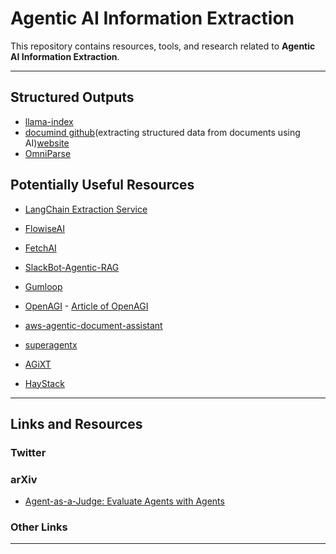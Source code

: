 # Agentic AI Information Extraction

This repository contains resources, tools, and research related to **Agentic AI Information Extraction**.

---
## Structured Outputs
- [llama-index](https://docs.llamaindex.ai/en/stable/examples/output_parsing/function_program/)
- [documind github](https://github.com/DocumindHQ/documind)(extracting structured data from documents using AI)[website](https://www.documind.xyz)
- [OmniParse](https://github.com/adithya-s-k/omniparse?tab=readme-ov-file#api-endpoints)

## Potentially Useful Resources
- [LangChain Extraction Service](https://blog.langchain.dev/open-source-extraction-service/)
- [FlowiseAI](https://docs.flowiseai.com)
- [FetchAI](https://fetch.ai/docs)
- [SlackBot-Agentic-RAG](https://github.com/HenilJShah/SlackBOT-Agentic-RAG)
- [Gumloop](https://docs.gumloop.com/nodes/pdf/pdf_reader)
- [OpenAGI](https://github.com/agiresearch/OpenAGI) - [Article of OpenAGI](https://arxiv.org/pdf/2304.04370)
- [aws-agentic-document-assistant](https://github.com/aws-samples/aws-agentic-document-assistant?tab=readme-ov-file)
- [superagentx](https://github.com/superagentxai/superagentX)









- [AGiXT](https://github.com/Josh-XT/AGiXT)
- [HayStack](https://haystack.deepset.ai/tutorials/27_first_rag_pipeline)

---

## Links and Resources

### Twitter


### arXiv
- [Agent-as-a-Judge: Evaluate Agents with Agents](https://arxiv.org/abs/2410.10934)


### Other Links

---
